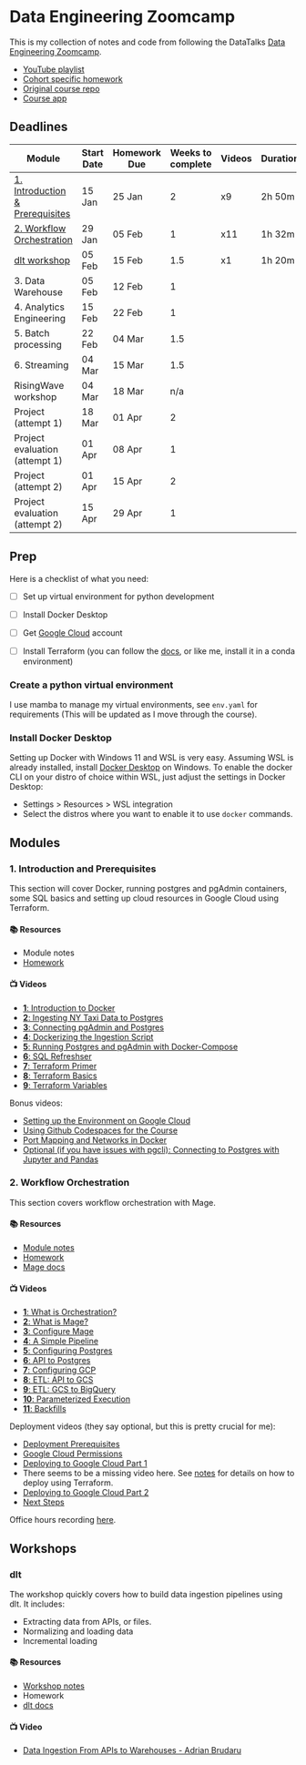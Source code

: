 # Data Engineering Zoomcamp

This is my collection of notes and code from following the DataTalks [Data Engineering Zoomcamp](https://github.com/DataTalksClub/data-engineering-zoomcamp).

- [YouTube playlist](https://www.youtube.com/playlist?list=PL3MmuxUbc_hJed7dXYoJw8DoCuVHhGEQb)
- [Cohort specific homework](https://github.com/DataTalksClub/data-engineering-zoomcamp/blob/main/cohorts/2024)
- [Original course repo](https://github.com/DataTalksClub/data-engineering-zoomcamp)
- [Course app](https://dezoomcamp.streamlit.app)

## Deadlines

| Module                                                               | Start Date | Homework Due | Weeks to complete | Videos | Duration | Notes                                              |
| -------------------------------------------------------------------- | ---------- | ------------ | ----------------- | ------ | -------- | -------------------------------------------------- |
| [1. Introduction & Prerequisites](#1-introduction-and-prerequisites) | 15 Jan     | 25 Jan       | 2                 | x9     | 2h 50m   | [📝](./modules/1_intro_prereqs/notes.md)          |
| [2. Workflow Orchestration](#2-workflow-orchestration)               | 29 Jan     | 05 Feb       | 1                 | x11    | 1h 32m   | [📝](./modules/2_workflow_orchestration/notes.md) |
| [dlt workshop](#dlt)                                                 | 05 Feb     | 15 Feb       | 1.5               | x1     | 1h 20m   | [📝](./workshops/dlt/notes.md)                    |
| 3. Data Warehouse                                                    | 05 Feb     | 12 Feb       | 1                 |        |          | 📝                                                |
| 4. Analytics Engineering                                             | 15 Feb     | 22 Feb       | 1                 |        |          | 📝                                                |
| 5. Batch processing                                                  | 22 Feb     | 04 Mar       | 1.5               |        |          | 📝                                                |
| 6. Streaming                                                         | 04 Mar     | 15 Mar       | 1.5               |        |          | 📝                                                |
| RisingWave workshop                                                  | 04 Mar     | 18 Mar       | n/a               |        |          | 📝                                                |
| Project (attempt 1)                                                  | 18 Mar     | 01 Apr       | 2                 |        |          | 📝                                                |
| Project evaluation (attempt 1)                                       | 01 Apr     | 08 Apr       | 1                 |        |          | 📝                                                |
| Project (attempt 2)                                                  | 01 Apr     | 15 Apr       | 2                 |        |          | 📝                                                |
| Project evaluation (attempt 2)                                       | 15 Apr     | 29 Apr       | 1                 |        |          | 📝                                                |


## Prep

Here is a checklist of what you need:
- [ ] Set up virtual environment for python development
- [ ] Install Docker Desktop
- [ ] Get [Google Cloud](https://console.cloud.google.com/welcome) account
- [ ] Install Terraform (you can follow the [docs](https://developer.hashicorp.com/terraform/install?product_intent=terraform), or like me, install it in a conda environment)


### Create a python virtual environment

I use mamba to manage my virtual environments, see `env.yaml` for requirements (This will be updated as I move through the course).


### Install Docker Desktop

Setting up Docker with Windows 11 and WSL is very easy. Assuming WSL is already installed, install [Docker Desktop](https://www.docker.com/products/docker-desktop/) on Windows. 
To enable the docker CLI on your distro of choice within WSL, just adjust the settings in Docker Desktop:
- Settings > Resources > WSL integration
- Select the distros where you want to enable it to use `docker` commands.


## Modules

### 1. Introduction and Prerequisites

This section will cover Docker, running postgres and pgAdmin containers, some SQL basics and setting up cloud resources in Google Cloud using Terraform.

#### 📚 Resources
- Module notes
- [Homework](https://github.com/DataTalksClub/data-engineering-zoomcamp/blob/main/cohorts/2024/01-docker-terraform/homework.md)

#### 📺 Videos
- [**1**: Introduction to Docker](https://www.youtube.com/watch?v=EYNwNlOrpr0&list=PL3MmuxUbc_hJed7dXYoJw8DoCuVHhGEQb&index=4)
- [**2**: Ingesting NY Taxi Data to Postgres](https://www.youtube.com/watch?v=2JM-ziJt0WI&list=PL3MmuxUbc_hJed7dXYoJw8DoCuVHhGEQb&index=5) 
- [**3**: Connecting pgAdmin and Postgres](https://www.youtube.com/watch?v=hCAIVe9N0ow&list=PL3MmuxUbc_hJed7dXYoJw8DoCuVHhGEQb&index=7)
- [**4**: Dockerizing the Ingestion Script](https://www.youtube.com/watch?v=B1WwATwf-vY&list=PL3MmuxUbc_hJed7dXYoJw8DoCuVHhGEQb&index=8)
- [**5**: Running Postgres and pgAdmin with Docker-Compose](https://www.youtube.com/watch?v=hKI6PkPhpa0&list=PL3MmuxUbc_hJed7dXYoJw8DoCuVHhGEQb&index=9)
- [**6**: SQL Refreshser](https://www.youtube.com/watch?v=QEcps_iskgg&list=PL3MmuxUbc_hJed7dXYoJw8DoCuVHhGEQb&index=10) 
- [**7**: Terraform Primer](https://www.youtube.com/watch?v=s2bOYDCKl_M&list=PL3MmuxUbc_hJed7dXYoJw8DoCuVHhGEQb&index=11)
- [**8**: Terraform Basics](https://www.youtube.com/watch?v=Y2ux7gq3Z0o&list=PL3MmuxUbc_hJed7dXYoJw8DoCuVHhGEQb&index=12)
- [**9**: Terraform Variables](https://www.youtube.com/watch?v=PBi0hHjLftk&list=PL3MmuxUbc_hJed7dXYoJw8DoCuVHhGEQb&index=13)

Bonus videos:
- [Setting up the Environment on Google Cloud](https://www.youtube.com/watch?v=ae-CV2KfoN0&list=PL3MmuxUbc_hJed7dXYoJw8DoCuVHhGEQb&index=14)
- [Using Github Codespaces for the Course](https://www.youtube.com/watch?v=XOSUt8Ih3zA&list=PL3MmuxUbc_hJed7dXYoJw8DoCuVHhGEQb&index=15)
- [Port Mapping and Networks in Docker](https://www.youtube.com/watch?v=tOr4hTsHOzU&list=PL3MmuxUbc_hJed7dXYoJw8DoCuVHhGEQb&index=16)
- [Optional (if you have issues with pgcli): Connecting to Postgres with Jupyter and Pandas](https://www.youtube.com/watch?v=3IkfkTwqHx4&list=PL3MmuxUbc_hJed7dXYoJw8DoCuVHhGEQb&index=6)

### 2. Workflow Orchestration

This section covers workflow orchestration with Mage. 

#### 📚 Resources
- [Module notes](https://github.com/DataTalksClub/data-engineering-zoomcamp/tree/main/02-workflow-orchestration)
- [Homework](https://github.com/DataTalksClub/data-engineering-zoomcamp/blob/main/cohorts/2024/02-workflow-orchestration/homework.md)
- [Mage docs](https://docs.mage.ai/introduction/overview)

#### 📺 Videos

- [**1**: What is Orchestration?](https://www.youtube.com/watch?v=Li8-MWHhTbo&list=PL3MmuxUbc_hJed7dXYoJw8DoCuVHhGEQb)
- [**2**: What is Mage?](https://www.youtube.com/watch?v=AicKRcK3pa4&list=PL3MmuxUbc_hJed7dXYoJw8DoCuVHhGEQb&index=18)
- [**3**: Configure Mage](https://www.youtube.com/watch?v=2SV-av3L3-k&list=PL3MmuxUbc_hJed7dXYoJw8DoCuVHhGEQb&index=19)
- [**4**: A Simple Pipeline](https://www.youtube.com/watch?v=stI-gg4QBnI&list=PL3MmuxUbc_hJed7dXYoJw8DoCuVHhGEQb&index=20)
- [**5**: Configuring Postgres](https://www.youtube.com/watch?v=pmhI-ezd3BE&list=PL3MmuxUbc_hJed7dXYoJw8DoCuVHhGEQb&index=21) 
- [**6**: API to Postgres](https://www.youtube.com/watch?v=Maidfe7oKLs&list=PL3MmuxUbc_hJed7dXYoJw8DoCuVHhGEQb&index=22)
- [**7**: Configuring GCP](https://www.youtube.com/watch?v=00LP360iYvE&list=PL3MmuxUbc_hJed7dXYoJw8DoCuVHhGEQb&index=23) 
- [**8**: ETL: API to GCS](https://www.youtube.com/watch?v=w0XmcASRUnc&list=PL3MmuxUbc_hJed7dXYoJw8DoCuVHhGEQb&index=24)
- [**9**: ETL: GCS to BigQuery](https://www.youtube.com/watch?v=JKp_uzM-XsM&list=PL3MmuxUbc_hJed7dXYoJw8DoCuVHhGEQb&index=25) 
- [**10**: Parameterized Execution](https://www.youtube.com/watch?v=H0hWjWxB-rg&list=PL3MmuxUbc_hJed7dXYoJw8DoCuVHhGEQb&index=26)
- [**11**: Backfills](https://www.youtube.com/watch?v=ZoeC6Ag5gQc&list=PL3MmuxUbc_hJed7dXYoJw8DoCuVHhGEQb&index=27)

Deployment videos (they say optional, but this is pretty crucial for me):
- [Deployment Prerequisites](https://www.youtube.com/watch?v=zAwAX5sxqsg&list=PL3MmuxUbc_hJed7dXYoJw8DoCuVHhGEQb&index=28)
- [Google Cloud Permissions](https://www.youtube.com/watch?v=O_H7DCmq2rA&list=PL3MmuxUbc_hJed7dXYoJw8DoCuVHhGEQb&index=29)
- [Deploying to Google Cloud Part 1](https://www.youtube.com/watch?v=9A872B5hb_0&list=PL3MmuxUbc_hJed7dXYoJw8DoCuVHhGEQb&index=30)
- There seems to be a missing video here. See [notes](./modules/2_workflow_orchestration/notes.md#terraform-deployment-to-gcp) for details on how to deploy using Terraform.
- [Deploying to Google Cloud Part 2](https://www.youtube.com/watch?v=0YExsb2HgLI&list=PL3MmuxUbc_hJed7dXYoJw8DoCuVHhGEQb&index=31)
- [Next Steps](https://www.youtube.com/watch?v=uUtj7N0TleQ&list=PL3MmuxUbc_hJed7dXYoJw8DoCuVHhGEQb&index=32)

Office hours recording [here](https://www.youtube.com/watch?v=7PBvH6dHVxc).

## Workshops

### dlt
The workshop quickly covers how to build data ingestion pipelines using dlt. It includes:
- ​Extracting data from APIs, or files.
- ​Normalizing and loading data
- ​Incremental loading

#### 📚 Resources
- [Workshop notes](https://github.com/DataTalksClub/data-engineering-zoomcamp/blob/main/cohorts/2024/workshops/dlt.md)
- Homework
- [dlt docs](https://dlthub.com/docs/intro)
  
#### 📺 Video
- [Data Ingestion From APIs to Warehouses - Adrian Brudaru](https://www.youtube.com/watch?v=oLXhBM7nf2Q)
